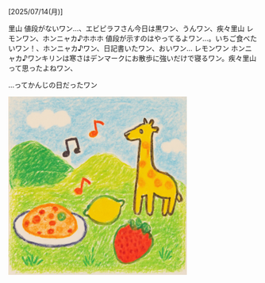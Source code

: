 [2025/07/14(月)]

里山 値段がないワン…、エビピラフさん今日は黒ワン、うんワン、疾々里山 レモンワン、ホンニャカ♪ホホホ 値段が示すのはやってるよワン…。いちご食べたいワン！、ホンニャカ♪ワン、日記書いたワン、おいワン… レモンワン ホンニャカ♪ワンキリンは寒さはデンマークにお散歩に強いだけで寝るワン。疾々里山って思ったよねワン、

...ってかんじの日だったワン

<img width="360px" src="image.png">